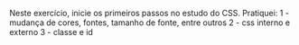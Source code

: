 Neste exercício, inicie os primeiros passos no estudo do CSS.
Pratiquei:
1 - mudança de cores, fontes, tamanho de fonte, entre outros
2 - css interno e externo
3 - classe e id   